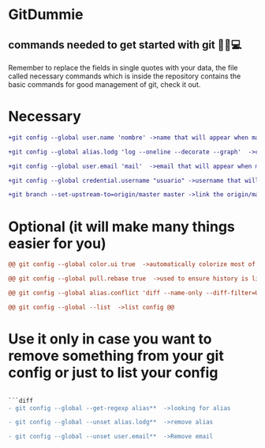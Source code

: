 # GitDummie

commands needed to get started with git 👨‍💻💻
-------------------------------------------
Remember to replace the fields in single quotes with your data, the file called necessary commands which is inside the repository contains the basic commands for good management of git, check it out.

# Necessary

```diff
+git config --global user.name 'nombre' ->name that will appear when making a commit.

+git config --global alias.lodg 'log --oneline --decorate --graph'  ->create an alias.

+git config --global user.email 'mail'  ->email that will appear when making a commit.

+git config --global credential.username "usuario" ->username that will appear when making a commit.

+git branch --set-upstream-to=origin/master master ->link the origin/master (remote) branch to the local master branch(while on master) git pull = git pull origin master.
```
# Optional (it will make many things easier for you)

```diff
@@ git config --global color.ui true  ->automatically colorize most of the output it displays. @@

@@ git config --global pull.rebase true  ->used to ensure history is linear by avoiding unnecessary merge commits, "I want my changes to take precedence over what everyone else has done". @@

@@ git config --global alias.conflict 'diff --name-only --diff-filter=U'  ->when executed, performs a diff function on Git data sources. These data sources can be commits, branches, and files, among other possibilities. @@

@@ git config --global --list  ->list config @@
```
# Use it only in case you want to remove something from your git config or just to list your config

```diff

```diff
- git config --global --get-regexp alias**  ->looking for alias

- git config --global --unset alias.lodg**  ->remove alias

- git config --global --unset user.email**  ->Remove email

```




